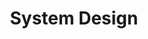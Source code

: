 ---
layout: default
title: System Design
nav_order: 1
has_children: true
has_toc: true
permalink: /system-design/
---
